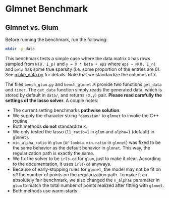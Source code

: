 # Glmnet Benchmark

## Glmnet vs. Glum

Before running the benchmark, run the following:
```bash
mkdir -p data
```

This benchmark tests a simple case where the data matrix `X` has rows sampled from `N(0, I_p)`
and `y = X * beta + eps` where `eps ~ N(0, I_n)` and `beta` has some true sparsity (i.e. some proportion of the entries are 0).
See [make_data.py](make_data.py) for details.
Note that we standardize the columns of `X`.

The files `bench_glum.py` and `bench_glmnet.R` provide two functions `get_data` and `timer`.
The `get_data` function simply reads the generated data, which is stored by default in `data/`,
and returns `(X,y)` pair.
__Please read carefully the settings of the lasso solver__.
A couple notes:
- The current setting benchmarks __pathwise solution__.
- We supply the character string `"gaussian"` to `glmnet` to invoke the C++ routine.
- Both methods __do not__ standardize `X`.
- We only tested the lasso (`l1_ratio=1` in `glum` and `alpha=1` (default) in `glmnet`).
- `min_alpha_ratio` in `glum` (or `lambda.min.ratio` in `glmnet`) was fixed to be the same behavior as the default behavior in `glmnet`.
  This way, the regularization path is exactly the same.
- We fix the solver to be `irls-cd` for `glum`, just to make it clear. 
  According to the documentation, it uses `irls-cd` anyways.
- Because of early-stopping rules for `glmnet`, 
  the model may not be fit on _all_ the number of points on the regularization path.
  To make it an absolutely fair benchmark, we also changed the `n_alphas` parameter in `glum` to match
  the total number of points realized after fitting with `glmnet`.
- Both methods use warm-starts.
